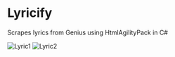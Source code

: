 # Lyricify
Scrapes lyrics from Genius using HtmlAgilityPack in C#

![Lyric1](https://user-images.githubusercontent.com/111168825/189935220-7e9d9dfc-930d-4880-9c45-725e4341ace3.PNG)
![Lyric2](https://user-images.githubusercontent.com/111168825/189935230-0be58b8b-1ce2-42d0-9cd6-2b37b5e9493c.PNG)

